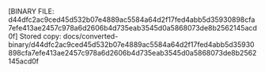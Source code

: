 [BINARY FILE: d44dfc2ac9ced45d532b07e4889ac5584a64d2f17fed4abb5d35930898cfa7efe413ae2457c978a6d2606b4d735eab3545d0a5868073de8b2562145acd0f]
Stored copy: docs/converted-binary/d44dfc2ac9ced45d532b07e4889ac5584a64d2f17fed4abb5d35930898cfa7efe413ae2457c978a6d2606b4d735eab3545d0a5868073de8b2562145acd0f
